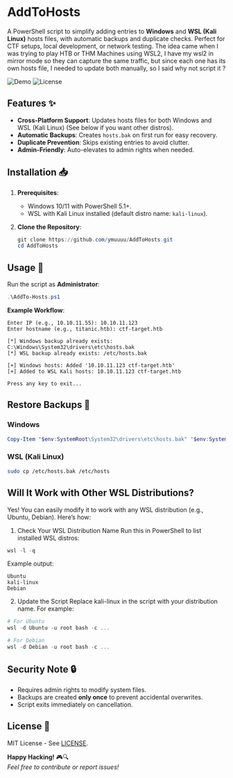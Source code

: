 # AddToHosts

A PowerShell script to simplify adding entries to **Windows** and **WSL (Kali Linux)** hosts files, with automatic backups and duplicate checks. Perfect for CTF setups, local development, or network testing.
The idea came when I was trying to play HTB or THM Machines using WSL2, I have my wsl2 in mirror mode so they can capture the same traffic, but since each one has its own hosts file, I needed to update both manually, so I said why not script it ? 

![Demo](https://img.shields.io/badge/Platform-Windows%20%7C%20WSL%20(Kali)-blue) 
![License](https://img.shields.io/badge/License-MIT-green)

## Features ✨
- **Cross-Platform Support**: Updates hosts files for both Windows and WSL (Kali Linux) (See below if you want other distros).
- **Automatic Backups**: Creates `hosts.bak` on first run for easy recovery.
- **Duplicate Prevention**: Skips existing entries to avoid clutter.
- **Admin-Friendly**: Auto-elevates to admin rights when needed.


## Installation 📥
1. **Prerequisites**:
   - Windows 10/11 with PowerShell 5.1+.
   - WSL with Kali Linux installed (default distro name: `kali-linux`).

2. **Clone the Repository**:
   ```powershell
   git clone https://github.com/ymuuuu/AddToHosts.git
   cd AddToHosts
   ```

## Usage 🚀
Run the script as **Administrator**:
```powershell
.\AddTo-Hosts.ps1
```

**Example Workflow**:
```
Enter IP (e.g., 10.10.11.55): 10.10.11.123
Enter hostname (e.g., titanic.htb): ctf-target.htb

[*] Windows backup already exists: C:\Windows\System32\drivers\etc\hosts.bak
[*] WSL backup already exists: /etc/hosts.bak

[+] Windows hosts: Added '10.10.11.123 ctf-target.htb'
[+] Added to WSL Kali hosts: 10.10.11.123 ctf-target.htb

Press any key to exit...
```

## Restore Backups 🔄
### Windows
```powershell
Copy-Item "$env:SystemRoot\System32\drivers\etc\hosts.bak" "$env:SystemRoot\System32\drivers\etc\hosts" -Force
```

### WSL (Kali Linux)
```bash
sudo cp /etc/hosts.bak /etc/hosts
```
## Will It Work with Other WSL Distributions?
Yes! You can easily modify it to work with any WSL distribution (e.g., Ubuntu, Debian). Here’s how:

1. Check Your WSL Distribution Name
Run this in PowerShell to list installed WSL distros:

```powershell
wsl -l -q
```
Example output:
```
Ubuntu
kali-linux
Debian
```
2. Update the Script
Replace kali-linux in the script with your distribution name. For example:

```powershell
# For Ubuntu
wsl -d Ubuntu -u root bash -c ...

# For Debian
wsl -d Debian -u root bash -c ...
```

## Security Note 🔒
- Requires admin rights to modify system files.
- Backups are created **only once** to prevent accidental overwrites.
- Script exits immediately on cancellation.

## License 📄
MIT License - See [LICENSE](LICENSE).

**Happy Hacking!** 🎮🔍  
*Feel free to contribute or report issues!*
